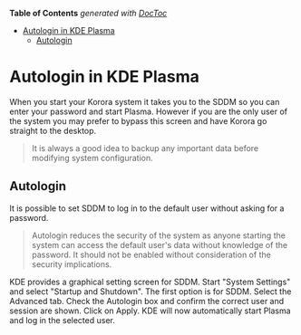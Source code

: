 

**Table of Contents**  *generated with [DocToc](https://github.com/thlorenz/doctoc)*

- [Autologin in KDE Plasma](#autologin-in-kde-plasma)
  - [Autologin](#autologin)



# Autologin in KDE Plasma

When you start your Korora system it takes you to the SDDM so you can enter your password and start Plasma. However if you are the only user of the system you may prefer to bypass this screen and have Korora go straight to the desktop.

>It is always a good idea to backup any important data before modifying system configuration.

## Autologin

It is possible to set SDDM to log in to the default user without asking for a password.

>Autologin reduces the security of the system as anyone starting the system can access the default user's data without knowledge of the password. It should not be enabled without consideration of the security implications.

KDE provides a graphical setting screen for SDDM. Start "System Settings" and select "Startup and Shutdown". The first option is for SDDM. Select the Advanced tab. Check the Autologin box and confirm the correct user and session are shown. Click on Apply. KDE will now automatically start Plasma and log in the selected user.
